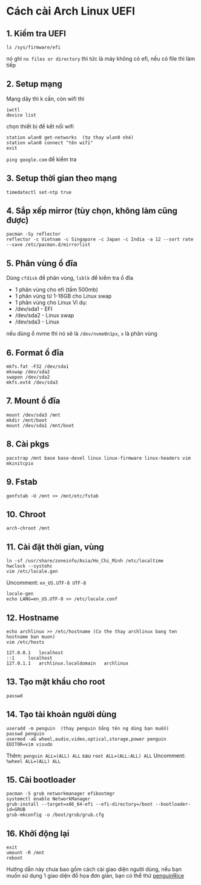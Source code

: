# Cách cài Arch Linux UEFI
## 1. Kiểm tra UEFI
```
ls /sys/firmware/efi
```
nó ghi `no files or directory` thì tức là máy không có efi, nếu có file thì làm tiếp

## 2. Setup mạng
Mạng dây thì k cần, còn wifi thì
```
iwctl
device list
```
chọn thiết bị để kết nối wifi
```
station wlan0 get-networks  (tự thay wlan0 nhé)
station wlan0 connect "tên wifi"
exit
```

`ping google.com` để kiểm tra

## 3. Setup thời gian theo mạng
```
timedatectl set-ntp true
```

## 4. Sắp xếp mirror (tùy chọn, không làm cũng được)
```
pacman -Sy reflector
reflector -c Vietnam -c Singapore -c Japan -c India -a 12 --sort rate --save /etc/pacman.d/mirrorlist
```

## 5. Phân vùng ổ đĩa
Dùng `cfdisk` để phân vùng, `lsblk` để kiểm tra ổ đĩa
- 1 phân vùng cho efi (tầm 500mb)
- 1 phân vùng từ 1-16GB cho Linux swap
- 1 phân vùng cho Linux
Ví dụ:
- /dev/sda1 - EFI
- /dev/sda2 - Linux swap
- /dev/sda3 - Linux

nếu dùng ổ nvme thì nó sẽ là `/dev/nvme0n1px`, `x` là phân vùng

## 6. Format ổ đĩa
```
mkfs.fat -F32 /dev/sda1
mkswap /dev/sda2
swapon /dev/sda2
mkfs.ext4 /dev/sda3
```

## 7. Mount ổ đĩa
```
mount /dev/sda3 /mnt
mkdir /mnt/boot
mount /dev/sda1 /mnt/boot
```

## 8. Cài pkgs
```
pacstrap /mnt base base-devel linux linux-firmware linux-headers vim mkinitcpio
```

## 9. Fstab
```
genfstab -U /mnt >> /mnt/etc/fstab
```

## 10. Chroot
```
arch-chroot /mnt
```

## 11. Cài đặt thời gian, vùng
```
ln -sf /usr/share/zoneinfo/Asia/Ho_Chi_Minh /etc/localtime
hwclock --systohc
vim /etc/locale.gen
```

Uncomment: `en_US.UTF-8 UTF-8`

```
locale-gen
echo LANG=en_US.UTF-8 >> /etc/locale.conf
```

## 12. Hostname
```
echo archlinux >> /etc/hostname (Co the thay archlinux bang ten hostname ban muon)
vim /etc/hosts
```
```
127.0.0.1   localhost
::1     localhost
127.0.1.1   archlinux.localdomain   archlinux
```

## 13. Tạo mật khẩu cho root
```
passwd
```

## 14. Tạo tài khoản người dùng
```
useradd -m penguin  (thay penguin bằng tên ng dùng bạn muốn)
passwd penguin
usermod -aG wheel,audio,video,optical,storage,power penguin
EDITOR=vim visudo
```
Thêm: `penguin ALL=(ALL) ALL` sau `root ALL=(ALL:ALL) ALL`
Uncomment: `%wheel ALL=(ALL) ALL`

## 15. Cài bootloader
```
pacman -S grub networkmanager efibootmgr
systemctl enable NetworkManager
grub-install --target=x86_64-efi --efi-directory=/boot --bootloader-id=GRUB
grub-mkconfig -o /boot/grub/grub.cfg
```

## 16. Khởi động lại
```
exit
umount -R /mnt
reboot
```

Hướng dẫn này chưa bao gồm cách cài giao diện người dùng, nếu bạn muốn sử dụng 1 giao diện đồ họa đơn giản, bạn có thể thử [penguinRice](https://github.com/p3nguin-kun/penguinRice)
